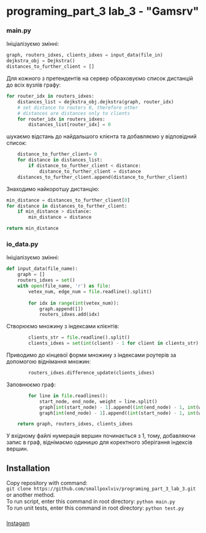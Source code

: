 # programing_part_3 lab_3 - "Gamsrv"
### main.py

Ініціалізуємо змінні:
```python
graph, routers_idxes, clients_idxes = input_data(file_in)
dejkstra_obj = Dejkstra()
distances_to_further_client = []
```
Для кожного з претендентів на сервер обраховуємо список дистанцій до всіх вузлів графу:
```python
for router_idx in routers_idxes:
    distances_list = dejkstra_obj.dejkstra(graph, router_idx)
    # set distance to routers 0, therefore other 
    # distances are distances only to clients
    for router_idx in routers_idxes:
        distances_list[router_idx] = 0
```
шукаємо відстань до найдальшого клієнта та добавляємо у відповідний список:
```python
    distance_to_further_client= 0
	for distance in distances_list:
		if distance_to_further_client < distance:
			distance_to_further_client = distance
    distances_to_further_client.append(distance_to_further_client)
```
Знаходимо найкоротшу дистанцію:
```python
min_distance = distances_to_further_client[0]
for distance in distances_to_further_client:
	if min_distance > distance:
		min_distance = distance

return min_distance
```
### io_data.py
Ініціалізуємо змінні:

```python
def input_data(file_name):
    graph = []
    routers_idxes = set()
    with open(file_name, 'r') as file:
        vetex_num, edge_num = file.readline().split()
 
        for idx in range(int(vetex_num)):
            graph.append([])
            routers_idxes.add(idx)
```
Створюємо множину з індексами клієнтів:
```python
        clients_str = file.readline().split()
        clients_idxes = set(int(client) - 1 for client in clients_str)
```
Приводимо до кінцевої форми множину з індексами роутерів за допомогою віднімання множин:
```python
        routers_idxes.difference_update(clients_idxes)
```
Заповнюємо граф:
```python
        for line in file.readlines():
            start_node, end_node, weight = line.split()
            graph[int(start_node) - 1].append((int(end_node) - 1, int(weight)))
            graph[int(end_node) - 1].append((int(start_node) - 1, int(weight)))

    return graph, routers_idxes, clients_idxes
```
У вхідному файлі нумерація вершин починається з 1, тому, добавляючи запис в граф, віднімаємо одиницю для коректного зберігання індексів вершин.

## Installation
Copy repository with command:                                                         
`git clone https://github.com/smallpoxlviv/programing_part_3_lab_3.git`
or another method.                        
To run script, enter this command in root directory: `python main.py`      
To run unit tests, enter this command in root directory: `python test.py`
###  
[Instagam](https://www.instagram.com/logic_bomb.exe/)